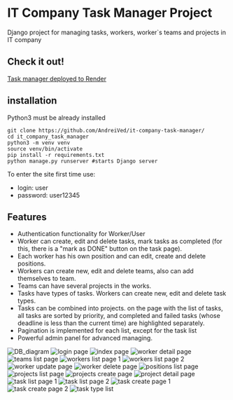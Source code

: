 # IT Company Task Manager Project

Django project for managing tasks, workers, worker`s teams and projects in IT company

## Check it out!

[Task manager deployed to Render]("https://it-company-task-manager-dlqd.onrender.com")

## installation

Python3 must be already installed 

``` shel
git clone https://github.com/AndreiVed/it-company-task-manager/
cd it_company_task_manager
python3 -m venv venv
source venv/bin/activate
pip install -r requirements.txt
python manage.py runserver #starts Django server
```
To enter the site first time use:
* login: user
* password: user12345

## Features

* Authentication functionality for Worker/User
* Worker can create, edit and delete tasks, mark tasks as completed (for this, there is a "mark as DONE" button on the task page).
* Each worker has his own position and can edit, create and delete positions.
* Workers can create new, edit and delete teams, also can add themselves to team.
* Teams can have several projects in the works.
* Tasks have types of tasks. Workers can create new, edit and delete task types.
* Tasks can be combined into projects. on the page with the list of tasks, all tasks are sorted by priority, 
and completed and failed tasks (whose deadline is less than the current time) are highlighted separately.
* Pagination is implemented for each list, except for the task list
* Powerful admin panel for advanced managing.

![DB_diagram](pictures%2FScreenshot%202024-09-27%20at%2014.38.19.png)
![login page](pictures%2FScreenshot%202024-09-26%20at%2012.05.02.png)
![index page](pictures%2FScreenshot%202024-09-26%20at%2012.05.13.png)
![worker detail page](pictures%2FScreenshot%202024-09-26%20at%2012.05.26.png)
![teams list page](pictures%2FScreenshot%202024-09-26%20at%2012.05.51.png)
![workers list page 1](pictures%2FScreenshot%202024-09-26%20at%2012.06.22.png)
![workers list page 2](pictures%2FScreenshot%202024-09-26%20at%2012.06.33.png)
![worker update page](pictures%2FScreenshot%202024-09-26%20at%2012.06.56.png)
![worker delete page](pictures%2FScreenshot%202024-09-26%20at%2012.07.04.png)
![positions list page](pictures%2FScreenshot%202024-09-26%20at%2012.06.45.png)
![projects list page](pictures%2FScreenshot%202024-09-26%20at%2012.08.28.png)
![projects create page](pictures%2FScreenshot%202024-09-26%20at%2012.07.51.png)
![project detail page](pictures%2FScreenshot%202024-09-26%20at%2012.08.06.png)
![task list page 1](pictures%2FScreenshot%202024-09-26%20at%2012.08.28.png)
![task list page 2](pictures%2FScreenshot%202024-09-26%20at%2012.08.37.png)
![task create page 1](pictures%2FScreenshot%202024-09-26%20at%2012.08.51.png)
![task create page 2](pictures%2FScreenshot%202024-09-26%20at%2012.08.59.png)
![task type list](pictures%2FScreenshot%202024-09-26%20at%2012.09.18.png)
